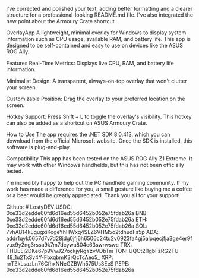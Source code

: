 I've corrected and polished your text, adding better formatting and a clearer structure for a professional-looking README.md file. I've also integrated the new point about the Armoury Crate shortcut.

OverlayApp
A lightweight, minimal overlay for Windows to display system information such as CPU usage, available RAM, and battery life. This app is designed to be self-contained and easy to use on devices like the ASUS ROG Ally.

Features
Real-Time Metrics: Displays live CPU, RAM, and battery life information.

Minimalist Design: A transparent, always-on-top overlay that won't clutter your screen.

Customizable Position: Drag the overlay to your preferred location on the screen.

Hotkey Support: Press Shift + L to toggle the overlay's visibility. This hotkey can also be added as a shortcut on ASUS Armoury Crate.

How to Use
The app requires the .NET SDK 8.0.413, which you can download from the official Microsoft website. Once the SDK is installed, this software is plug-and-play.

Compatibility
This app has been tested on the ASUS ROG Ally Z1 Extreme. It may work with other Windows handhelds, but this has not been officially tested.





I'm incredibly happy to help out the PC handheld gaming community. If my work has made a difference for you, a small gesture like buying me a coffee or a beer would be greatly appreciated. Thank you all for your support!

Github: # LostyDEV
USDC: 0xe33d2edde60fd6d16ed55d6452b052e75fdab26a
BNB: 0xe33d2edde60fd6d16ed55d6452b052e75fdab26a
ETH: 0xe33d2edde60fd6d16ed55d6452b052e75fdab26a
SOL: 7vhAB14kEgugxiKogeYhHWxq4SLZ6VHM5o2tdhudFs5p
ADA: addr1qyk0657d7v7d28jdg0jfj6h6506c24tu2v0923fa4gj5alpqecjfja3ge4er9fvux9y2ng3rssa9k7m7dcywa804c63swrwswc
TRX: THUEEj2DKe67p9VwJ27ockjyRgYzvVDbTm
TON: UQCt2l1gbFzRG2TU-48_1u2TxSv4Y-FbxqbmK3rQcTcAeo5_
XRP: rnTZkLsazLn76CfhxNNeGZBWh575Us3EeS
PEPE: 0xe33d2edde60fd6d16ed55d6452b052e75fdab26a
